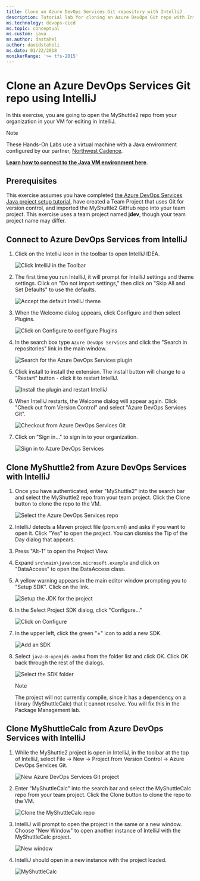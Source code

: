 ```yaml
---
title: Clone an Azure DevOps Services Git repository with IntelliJ
description: Tutorial lab for cloning an Azure DevOps Git repo with IntelliJ
ms.technology: devops-cicd
ms.topic: conceptual
ms.custom: java
ms.author: dastahel
author: davidstaheli
ms.date: 01/22/2018
monikerRange: '>= tfs-2015'
---
```



# Clone an Azure DevOps Services Git repo using IntelliJ

In this exercise, you are going to open the MyShuttle2 repo from your organization in your VM for editing in IntelliJ.

> [!NOTE]
> These Hands-On Labs use a virtual machine with a Java environment configured by our partner, [Northwest Cadence](https://www.nwcadence.com/).
>
> **[Learn how to connect to the Java VM environment here](https://github.com/nwcadence/java-dev-vsts)**.

## Prerequisites

This exercise assumes you have completed [the Azure DevOps Services Java project setup tutorial](../settingvstsproject/index.md), have created a Team Project that uses Git for version control, and imported the MyShuttle2 GitHub repo into your team project. This exercise uses a team project named **jdev**, though your team project name may differ.

## Connect to Azure DevOps Services from IntelliJ

1. Click on the IntelliJ icon in the toolbar to open IntelliJ IDEA.

    ![Click IntelliJ in the Toolbar](../media/intellijgit/click-intellij.png)

2. The first time you run IntelliJ, it will prompt for IntelliJ settings and theme settings. Click on "Do not import settings," then click on "Skip All and Set Defaults" to use the defaults.

    ![Accept the default IntelliJ theme](../media/intellijgit/intellij-defaults.png)

3. When the Welcome dialog appears, click Configure and then select Plugins.

    ![Click on Configure to configure Plugins](../media/intellijgit/intellij-config-plugins.png)

4. In the search box type `Azure DevOps Services` and click the "Search in repositories" link in the main window.

    ![Search for the Azure DevOps Services plugin](../media/intellijgit/intellij-search-vsts.png)

5. Click install to install the extension. The install button will change to a "Restart" button - click it to restart IntelliJ.

    ![Install the plugin and restart IntelliJ](../media/intellijgit/intellij-click-install.png)

6. When IntelliJ restarts, the Welcome dialog will appear again. Click "Check out from Version Control" and select "Azure DevOps Services Git".

    ![Checkout from Azure DevOps Services Git](../media/intellijgit/intellij-open-from-vsts.png)

7. Click on "Sign in..." to sign in to your organization.

    ![Sign in to Azure DevOps Services](../media/intellijgit/intellij-vsts-signin.png)

## Clone MyShuttle2 from Azure DevOps Services with IntelliJ

1. Once you have authenticated, enter "MyShuttle2" into the search bar and select the MyShuttle2 repo from your team project. Click the Clone button to clone the repo to the VM.

    ![Select the Azure DevOps Services repo](../media/intellijgit/intellij-select-repo.png)

1. IntelliJ detects a Maven project file (pom.xml) and asks if you want to open it. Click "Yes" to open the project. You can dismiss the Tip of the Day dialog that appears.

1. Press "Alt-1" to open the Project View.

1. Expand `src\main\java\com.microsoft.example` and click on "DataAccess" to open the DataAccess class.

1. A yellow warning appears in the main editor window prompting you to "Setup SDK". Click on the link.

    ![Setup the JDK for the project](../media/intellijgit/intellij-setup-sdk.png)

1. In the Select Project SDK dialog, click "Configure..."

    ![Click on Configure](../media/intellijgit/intellij-jdk-configure.png)

1. In the upper left, click the green "+" icon to add a new SDK.

    ![Add an SDK](../media/intellijgit/intellij-add-sdk.png)

1. Select `java-8-openjdk-amd64` from the folder list and click OK. Click OK back through the rest of the dialogs.

    ![Select the SDK folder](../media/intellijgit/intellij-select-sdk.png)

    > [!NOTE]
    > The project will not currently compile, since it has a dependency on a library (MyShuttleCalc) that it cannot resolve. You will fix this in the Package Management lab.

## Clone MyShuttleCalc from Azure DevOps Services with IntelliJ

1. While the MyShuttle2 project is open in IntelliJ, in the toolbar at the top of IntelliJ, select File -> New -> Project from Version Control -> Azure DevOps Services Git.

    ![New Azure DevOps Services Git project](../media/intellijgit/intellij-new-myshuttlecalc-project.png)

1. Enter "MyShuttleCalc" into the search bar and select the MyShuttleCalc repo from your team project. Click the Clone button to clone the repo to the VM.

    ![Clone the MyShuttleCalc repo](../media/intellijgit/intellij-clone-myshuttlecalc.png)

1. IntelliJ will prompt to open the project in the same or a new window. Choose "New Window" to open another instance of IntelliJ with the MyShuttleCalc project.

    ![New window](../media/intellijgit/intellij-new-window.png)

1. IntelliJ should open in a new instance with the project loaded.

    ![MyShuttleCalc](../media/intellijgit/intellij-myshuttlecalc.png)
